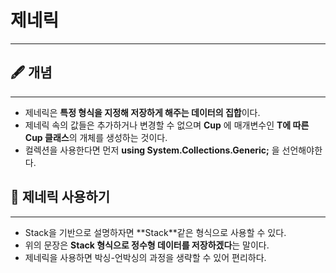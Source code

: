 # 제네릭

---

## 🖋️ 개념

---

- 제네릭은 **특정 형식을 지정해 저장하게 해주는 데이터의 집합**이다.
- 제네릭 속의 값들은 추가하거나 변경할 수 없으며 **Cup<T>** 에 매개변수인 **T에 따른 Cup 클래스**의 개체를 생성하는 것이다.
- 컬렉션을 사용한다면 먼저 **using System.Collections.Generic;** 을 선언해야한다.

## 📒 제네릭 사용하기

---

- Stack을 기반으로 설명하자면 **Stack<int>**같은 형식으로 사용할 수 있다.
- 위의 문장은 **Stack 형식으로 정수형 데이터를 저장하겠다**는 말이다.
- 제네릭을 사용하면 박싱-언박싱의 과정을 생략할 수 있어 편리하다.